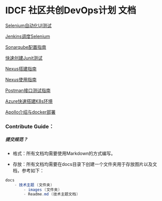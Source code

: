 # IDCF 社区共创DevOps计划 文档


[Selenium自动化UI测试](docs/Selenium自动化UI测试.md)

[Jenkins调度Selenium](docs/Jenkins调度Selenium.md)

[Sonarqube配置指南](docs/Sonarqube配置指南.md)

[快速创建Junit测试](docs/快速创建Junit测试.md)

[Nexus搭建指南](docs/Nexus搭建指南.md)

[Nexus使用指南](docs/Nexus使用指南.md)

[Postman接口测试指南](docs/Postman接口测试指南.md)

[Azure快速搭建K8s环境](docs/Azure快速搭建K8s环境/Azure快速搭建K8s环境.md)

[Apollo介绍与docker部署](docs/Apollo介绍与docker部署.md)

### Contribute Guide：

##### 提交规范？

 - 格式：所有文档均需要使用Markdown的方式编写。

 - 存放：所有文档均需要在docs目录下创建一个文件夹用于存放图片以及文档，参考如下：

```csharp
docs
	- 技术主题 (文件夹)
		- images (文件夹)
		- Readme.md (技术主题文档)
```
